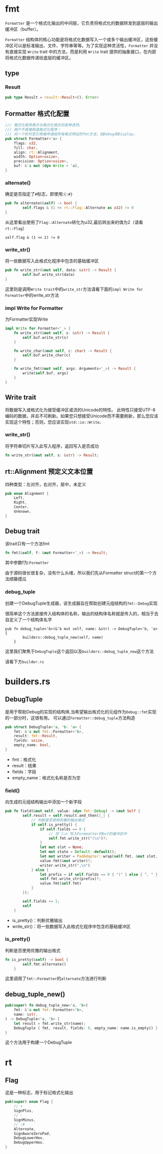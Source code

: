 # fmt

 `Formatter` 是一个格式化输出的中间层，它负责将格式化的数据转发到底层的输出缓冲区（buffer）。

`Formatter` 结构体的核心功能是将格式化数据写入一个或多个输出缓冲区，这些缓冲区可以是标准输出、文件、字符串等等。为了实现这种灵活性，`Formatter` 并没有直接实现 `Write` trait 中的方法，而是利用 `Write` trait 提供的抽象接口，在内部将格式化数据传递给底层的缓冲区。

## type

### Result

```rust
pub type Result = result::Result<(), Error>
```





## Formatter 格式化配置

```rust
/// 格式化程序表示与格式化相关的各种选项。
/// 用户不直接构造格式化程序；
/// 对一个的可变引用被传递给所有格式特征的fmt方法，如Debug和Display。
pub struct Formatter<'a> {
    flags: u32,
    fill: char,
    align: rt::Alignment,
    width: Option<usize>,
    precision: Option<usize>,
    buf: &'a mut (dyn Write + 'a),
}
```

### alternate()

确定是否指定了`#`标志，即使用:`{:#}`

```rust
pub fn alternate(&self) -> bool {
        self.flags & (1 << rt::Flag::Alternate as u32) != 0
}
```

从这里看出使用了`Flag::Alternate`转化为u32,最后转出来的值为2（请看`rt::Flag`）

```
self.flag & (1 << 2) != 0
```

### write_str()

将一些数据写入此格式化程序中包含的基础缓冲区

```rust
pub fn write_str(&mut self, data: &str) -> Result {
        self.buf.write_str(data)
}
```

这里则是调用`Write trait`中的`write_str`方法请看下面的`impl Write for Formatter`中的write_str方法

### impl Write for Formatter

为Formatter实现Write

```rust
impl Write for Formatter<'_> {
    fn write_str(&mut self, s: &str) -> Result {
        self.buf.write_str(s)
    }

    fn write_char(&mut self, c: char) -> Result {
        self.buf.write_char(c)
    }

    fn write_fmt(&mut self, args: Arguments<'_>) -> Result {
        write(self.buf, args)
    }
}
```



## Write trait

将数据写入或格式化为接受缓冲区或流的Unicode的特性。 此特性只接受UTF-8编码的数据，并且不可刷新。如果您只想接受Unicode而不需要刷新，那么您应该实现这个特性；否则，您应该实现`std::io::Write。`

### write_str()

将字符串切片写入此写入程序，返回写入是否成功

```rust
fn write_str(&mut self, s: &str) -> Result;
```



## rt::Alignment 预定义文本位置

四种类型：左对齐，右对齐，居中，未定义

```rust
pub enum Alignment {
    Left,
    Right,
    Center,
    Unknown,
}
```

## Debug trait

该trait只有一个方法fmt

```rust
fn fmt(&self, f: &mut Formatter<'_>) -> Result;
```

其中参数f为:`Formatter`

由于源码很长很复杂，没有什么头绪，所以我们先从Formatter struct的第一个方法顺藤摸瓜

### debug_tuple

创建一个DebugTuple生成器，该生成器旨在帮助创建元组结构的`fmt::Debug`实现

很简单这个方法直接传入结构体的名称，输出的结构体名称就是传入的，相当于去自定义了一个结构体名字

```
pub fn debug_tuple<'b>(&'b mut self, name: &str) -> DebugTuple<'b, 'a> {
        builders::debug_tuple_new(self, name)
    }
```

这里我们聚焦于`DebugTuple`这个返回以及`builders::debug_tuple_new`这个方法

请看下方`builder.rs`

# builders.rs

## DebugTuple

是用于帮助Debug的实现的结构体,当希望输出格式化的元组作为`Debug::fmt`实现的一部分时，这很有用。 可以通过`Formatter::debug_tuple`方法构造

```rust
pub struct DebugTuple<'a, 'b: 'a> {
    fmt: &'a mut fmt::Formatter<'b>,
    result: fmt::Result,
    fields: usize,
    empty_name: bool,
}
```

- fmt：格式化
- result：结果
- fields：字段
- empty_name：格式化名称是否为空

### field()

向生成的元组结构输出中添加一个新字段

```rust
pub fn field(&mut self, value: &dyn fmt::Debug) -> &mut Self {
        self.result = self.result.and_then(|_| {
            // 判断是否使用优雅的输出格式
            if self.is_pretty() {
                if self.fields == 0 {
                    // 将`(\n`写入Formmatter的buf的缓冲区中
                    self.fmt.write_str("(\n")?;
                }
                let mut slot = None;
                let mut state = Default::default();
                let mut writer = PadAdapter::wrap(self.fmt, &mut slot, &mut state);
                value.fmt(&mut writer)?;
                writer.write_str(",\n")
            } else {
                let prefix = if self.fields == 0 { "(" } else { ", " };
                self.fmt.write_str(prefix)?;
                value.fmt(self.fmt)
            }
        });

        self.fields += 1;
        self
    }
```

- is_pretty()：判断优雅输出
- write_str()：将一些数据写入此格式化程序中包含的基础缓冲区

### is_pretty()

判断是否使用优雅的输出格式

```rust
fn is_pretty(&self) -> bool {
        self.fmt.alternate()
    }
```

这里调用了`fmt::Formatter`的`alternate`方法进行判断

## debug_tuple_new()

```rust
pub(super) fn debug_tuple_new<'a, 'b>(
    fmt: &'a mut fmt::Formatter<'b>,
    name: &str,
) -> DebugTuple<'a, 'b> {
    let result = fmt.write_str(name);
    DebugTuple { fmt, result, fields: 0, empty_name: name.is_empty() }
}
```

这个方法用于构建一个DebugTuple

# rt

## Flag

这是一种标志，用于标记格式化输出

```rust
pub(super) enum Flag {
    // +
    SignPlus,
    // -
    SignMinus,
    // :#
    Alternate,
    SignAwareZeroPad,
    DebugLowerHex,
    DebugUpperHex,
}
```


